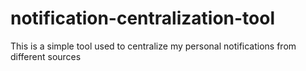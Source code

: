 # notification-centralization-tool
This is a simple tool used to centralize my personal notifications from different sources
